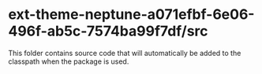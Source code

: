 # ext-theme-neptune-a071efbf-6e06-496f-ab5c-7574ba99f7df/src

This folder contains source code that will automatically be added to the classpath when
the package is used.
